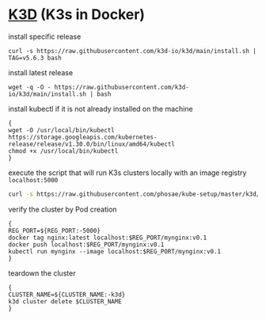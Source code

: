 # [K3D](https://k3d.io/) (K3s in Docker)

install specific release

```shell
curl -s https://raw.githubusercontent.com/k3d-io/k3d/main/install.sh | TAG=v5.6.3 bash
```

install latest release

```shell
wget -q -O - https://raw.githubusercontent.com/k3d-io/k3d/main/install.sh | bash
```

install kubectl if it is not already installed on the machine

```shell
{
wget -O /usr/local/bin/kubectl https://storage.googleapis.com/kubernetes-release/release/v1.30.0/bin/linux/amd64/kubectl
chmod +x /usr/local/bin/kubectl
}
```

execute the script that will run K3s clusters locally with an image registry `localhost:5000`

```bash
curl -s https://raw.githubusercontent.com/phosae/kube-setup/master/k3d/k3d-up.sh | bash
```

verify the cluster by Pod creation

```shell
{
REG_PORT=${REG_PORT:-5000}
docker tag nginx:latest localhost:$REG_PORT/mynginx:v0.1
docker push localhost:$REG_PORT/mynginx:v0.1
kubectl run mynginx --image localhost:$REG_PORT/mynginx:v0.1
}
```

teardown the cluster

```
{
CLUSTER_NAME=${CLUSTER_NAME:-k3d}
k3d cluster delete $CLUSTER_NAME
}
```